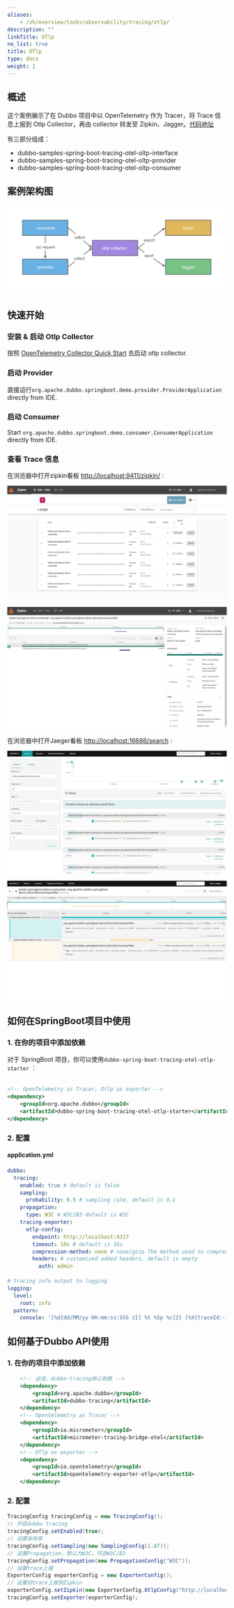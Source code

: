 ```yaml
---
aliases:
    - /zh/overview/tasks/observability/tracing/otlp/
description: ""
linkTitle: OTlp
no_list: true
title: OTlp
type: docs
weight: 1
---
```


## 概述

这个案例展示了在 Dubbo 项目中以 OpenTelemetry 作为 Tracer，将 Trace 信息上报到 Otlp Collector，再由 collector 转发至 Zipkin、Jagger。[代码地址](https://github.com/conghuhu/dubbo-samples/tree/master/4-governance/dubbo-samples-tracing/dubbo-samples-spring-boot-tracing-otel-otlp)

有三部分组成：

- dubbo-samples-spring-boot-tracing-otel-oltp-interface
- dubbo-samples-spring-boot-tracing-otel-oltp-provider
- dubbo-samples-spring-boot-tracing-otel-oltp-consumer

## 案例架构图

![案例架构图](/imgs/v3/tasks/observability/tracing/otlp/demo_arch.png)

## 快速开始

### 安装 & 启动 Otlp Collector

按照 [OpenTelemetry Collector Quick Start](https://OpenTelemetry.io/docs/collector/getting-started/) 去启动 otlp collector.

### 启动 Provider

直接运行`org.apache.dubbo.springboot.demo.provider.ProviderApplication` directly from IDE.

### 启动 Consumer

Start `org.apache.dubbo.springboot.demo.consumer.ConsumerApplication` directly from IDE.

### 查看 Trace 信息

在浏览器中打开zipkin看板 [http://localhost:9411/zipkin/](http://localhost:9411/zipkin/) :

![zipkin.png](/imgs/v3/tasks/observability/tracing/otlp/zipkin_search.png)

![zipkin.png](/imgs/v3/tasks/observability/tracing/otlp/zipkin_detail.png)

在浏览器中打开Jaeger看板 [http://localhost:16686/search](http://localhost:16686/search) :

![jaeger_search.png](/imgs/v3/tasks/observability/tracing/otlp/jaeger_search.png)

![jaeger_detail.png](/imgs/v3/tasks/observability/tracing/otlp/jaeger_detail.png)

## 如何在SpringBoot项目中使用

### 1. 在你的项目中添加依赖

对于 SpringBoot 项目，你可以使用`dubbo-spring-boot-tracing-otel-otlp-starter` ：

```xml

<!-- OpenTelemetry as Tracer, Otlp as exporter -->
<dependency>
    <groupId>org.apache.dubbo</groupId>
    <artifactId>dubbo-spring-boot-tracing-otel-otlp-starter</artifactId>
</dependency>
```

### 2. 配置

#### application.yml

```yaml
dubbo:
  tracing:
    enabled: true # default is false
    sampling:
      probability: 0.5 # sampling rate, default is 0.1
    propagation:
      type: W3C # W3C/B3 default is W3C
    tracing-exporter:
      otlp-config:
        endpoint: http://localhost:4317
        timeout: 10s # default is 10s
        compression-method: none # none/gzip The method used to compress payloads, default is "none"
        headers: # customized added headers, default is empty
          auth: admin

# tracing info output to logging
logging:
  level:
    root: info
  pattern:
    console: '[%d{dd/MM/yy HH:mm:ss:SSS z}] %t %5p %c{2} [%X{traceId:-}, %X{spanId:-}]: %m%n'
```

## 如何基于Dubbo API使用

### 1. 在你的项目中添加依赖

```xml
    <!-- 必选，dubbo-tracing核心依赖 -->
    <dependency>
        <groupId>org.apache.dubbo</groupId>
        <artifactId>dubbo-tracing</artifactId>
    </dependency>
    <!-- Opentelemetry as Tracer -->
    <dependency>
        <groupId>io.micrometer</groupId>
        <artifactId>micrometer-tracing-bridge-otel</artifactId>
    </dependency>
    <!-- OTlp as exporter -->
    <dependency>
        <groupId>io.opentelemetry</groupId>
        <artifactId>opentelemetry-exporter-otlp</artifactId>
    </dependency>
```

### 2. 配置

```java
TracingConfig tracingConfig = new TracingConfig();
// 开启dubbo tracing
tracingConfig.setEnabled(true);
// 设置采样率
tracingConfig.setSampling(new SamplingConfig(1.0f));
// 设置Propagation，默认为W3C，可选W3C/B3
tracingConfig.setPropagation(new PropagationConfig("W3C"));
// 设置trace上报
ExporterConfig exporterConfig = new ExporterConfig();
// 设置将trace上报到Zipkin
exporterConfig.setZipkin(new ExporterConfig.OtlpConfig("http://localhost:4317", Duration.ofSeconds(10), "none"));
tracingConfig.setExporter(exporterConfig);
```
